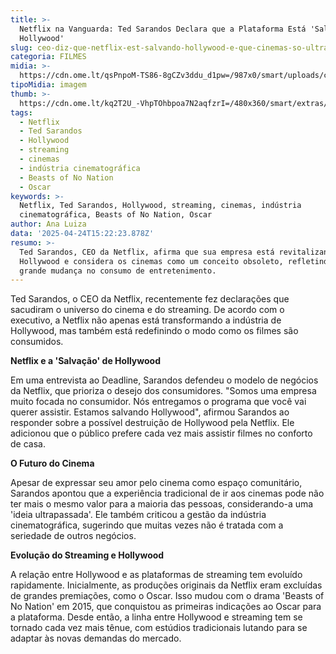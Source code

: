 ```yaml
---
title: >-
  Netflix na Vanguarda: Ted Sarandos Declara que a Plataforma Está 'Salvando
  Hollywood'
slug: ceo-diz-que-netflix-est-salvando-hollywood-e-que-cinemas-so-ultrapassados
categoria: FILMES
midia: >-
  https://cdn.ome.lt/qsPnpoM-TS86-8gCZv3ddu_d1pw=/987x0/smart/uploads/conteudo/fotos/OMELETE_CAPA_-_2025-04-24T115808.331.png
tipoMidia: imagem
thumb: >-
  https://cdn.ome.lt/kq2T2U_-VhpTOhbpoa7N2aqfzrI=/480x360/smart/extras/conteudos/omelete_THUMB_-_2025-04-24T115751.821.png
tags:
  - Netflix
  - Ted Sarandos
  - Hollywood
  - streaming
  - cinemas
  - indústria cinematográfica
  - Beasts of No Nation
  - Oscar
keywords: >-
  Netflix, Ted Sarandos, Hollywood, streaming, cinemas, indústria
  cinematográfica, Beasts of No Nation, Oscar
author: Ana Luiza
data: '2025-04-24T15:22:23.878Z'
resumo: >-
  Ted Sarandos, CEO da Netflix, afirma que sua empresa está revitalizando
  Hollywood e considera os cinemas como um conceito obsoleto, refletindo uma
  grande mudança no consumo de entretenimento.
---
```


Ted Sarandos, o CEO da Netflix, recentemente fez declarações que sacudiram o universo do cinema e do streaming. De acordo com o executivo, a Netflix não apenas está transformando a indústria de Hollywood, mas também está redefinindo o modo como os filmes são consumidos. 

**Netflix e a 'Salvação' de Hollywood**

Em uma entrevista ao Deadline, Sarandos defendeu o modelo de negócios da Netflix, que prioriza o desejo dos consumidores. "Somos uma empresa muito focada no consumidor. Nós entregamos o programa que você vai querer assistir. Estamos salvando Hollywood", afirmou Sarandos ao responder sobre a possível destruição de Hollywood pela Netflix. Ele adicionou que o público prefere cada vez mais assistir filmes no conforto de casa. 

**O Futuro do Cinema**

Apesar de expressar seu amor pelo cinema como espaço comunitário, Sarandos apontou que a experiência tradicional de ir aos cinemas pode não ter mais o mesmo valor para a maioria das pessoas, considerando-a uma 'ideia ultrapassada'. Ele também criticou a gestão da indústria cinematográfica, sugerindo que muitas vezes não é tratada com a seriedade de outros negócios. 

**Evolução do Streaming e Hollywood**

A relação entre Hollywood e as plataformas de streaming tem evoluído rapidamente. Inicialmente, as produções originais da Netflix eram excluídas de grandes premiações, como o Oscar. Isso mudou com o drama 'Beasts of No Nation' em 2015, que conquistou as primeiras indicações ao Oscar para a plataforma. Desde então, a linha entre Hollywood e streaming tem se tornado cada vez mais tênue, com estúdios tradicionais lutando para se adaptar às novas demandas do mercado.
